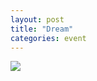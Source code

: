```yaml
---
layout: post
title: "Dream"
categories: event
---
```

![](https://ic.pics.livejournal.com/quillcraft/13449910/317663/317663_original.png)
